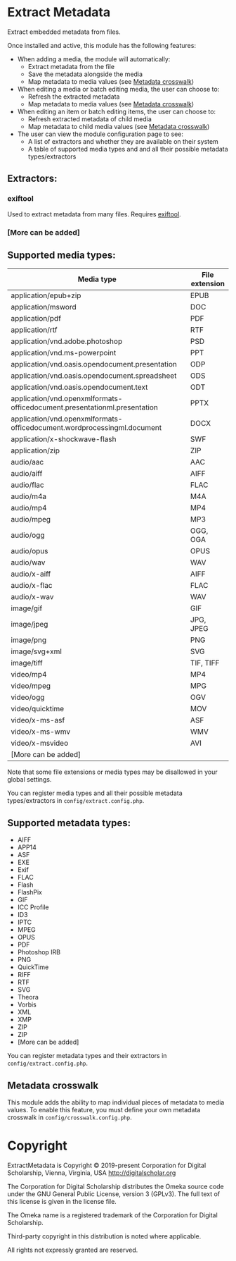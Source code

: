 # Extract Metadata

Extract embedded metadata from files.

Once installed and active, this module has the following features:

- When adding a media, the module will automatically:
    - Extract metadata from the file
    - Save the metadata alongside the media
    - Map metadata to media values (see [Metadata crosswalk](#metadata-crosswalk))
- When editing a media or batch editing media, the user can choose to:
    - Refresh the extracted metadata
    - Map metadata to media values (see [Metadata crosswalk](#metadata-crosswalk))
- When editing an item or batch editing items, the user can choose to:
    - Refresh extracted metadata of child media
    - Map metadata to child media values (see [Metadata crosswalk](#metadata-crosswalk))
- The user can view the module configuration page to see:
    - A list of extractors and whether they are available on their system
    - A table of supported media types and and all their possible metadata types/extractors

## Extractors:

### exiftool

Used to extract metadata from many files. Requires [exiftool](https://exiftool.org/).

### [More can be added]

## Supported media types:

| Media type | File extension
|-|-
| application/epub+zip | EPUB
| application/msword | DOC
| application/pdf | PDF
| application/rtf | RTF
| application/vnd.adobe.photoshop | PSD
| application/vnd.ms-powerpoint | PPT
| application/vnd.oasis.opendocument.presentation | ODP
| application/vnd.oasis.opendocument.spreadsheet | ODS
| application/vnd.oasis.opendocument.text | ODT
| application/vnd.openxmlformats-officedocument.presentationml.presentation | PPTX
| application/vnd.openxmlformats-officedocument.wordprocessingml.document | DOCX
| application/x-shockwave-flash | SWF
| application/zip | ZIP
| audio/aac | AAC
| audio/aiff | AIFF
| audio/flac | FLAC
| audio/m4a | M4A
| audio/mp4 | MP4
| audio/mpeg | MP3
| audio/ogg | OGG, OGA
| audio/opus | OPUS
| audio/wav | WAV
| audio/x-aiff | AIFF
| audio/x-flac | FLAC
| audio/x-wav | WAV
| image/gif | GIF
| image/jpeg | JPG, JPEG
| image/png | PNG
| image/svg+xml | SVG
| image/tiff | TIF, TIFF
| video/mp4 | MP4
| video/mpeg | MPG
| video/ogg | OGV
| video/quicktime | MOV
| video/x-ms-asf | ASF
| video/x-ms-wmv | WMV
| video/x-msvideo | AVI
| [More can be added] | 

Note that some file extensions or media types may be disallowed in your global settings.

You can register media types and all their possible metadata types/extractors in
`config/extract.config.php`.

## Supported metadata types:

- AIFF
- APP14
- ASF
- EXE
- Exif
- FLAC
- Flash
- FlashPix
- GIF
- ICC Profile
- ID3
- IPTC
- MPEG
- OPUS
- PDF
- Photoshop IRB
- PNG
- QuickTime
- RIFF
- RTF
- SVG
- Theora
- Vorbis
- XML
- XMP
- ZIP
- ZIP
- [More can be added]

You can register metadata types and their extractors in `config/extract.config.php`.

## Metadata crosswalk

This module adds the ability to map individual pieces of metadata to media values.
To enable this feature, you must define your own metadata crosswalk in `config/crosswalk.config.php`.

# Copyright

ExtractMetadata is Copyright © 2019-present Corporation for Digital Scholarship,
Vienna, Virginia, USA http://digitalscholar.org

The Corporation for Digital Scholarship distributes the Omeka source code
under the GNU General Public License, version 3 (GPLv3). The full text
of this license is given in the license file.

The Omeka name is a registered trademark of the Corporation for Digital Scholarship.

Third-party copyright in this distribution is noted where applicable.

All rights not expressly granted are reserved.
